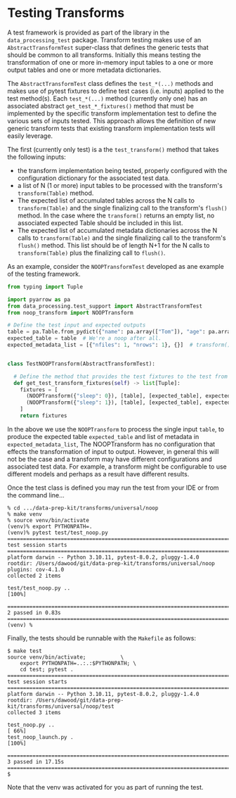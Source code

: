 # Testing Transforms
A test framework is provided as part of the library in the `data_processing_test` package.
Transform testing makes use of an `AbstractTransformTest` super-class that defines 
the generic tests that should be common to all transforms.
Initially this means testing the transformation of one or more in-memory 
input tables to a one or more output tables and one or more metadata dictionaries.

The `AbstractTransformTest` class defines the `test_*(...)` methods and makes use 
of pytest fixtures to define test cases (i.e. inputs) applied to the test method(s).
Each `test_*(...)` method (currently only one) has an associated abstract
`get_test_*_fixtures()` method that must be implemented by the specific
transform implementation test to define the various sets of inputs tested.
This approach allows the definition of new generic transform tests that existing
transform implementation tests will easily leverage.

The first (currently only test) is a the `test_transform()` method that takes the
following inputs:

* the transform implementation being tested, properly configured with the configuration
dictionary for the associated test data.
* a list of N (1 or more) input tables to be processed with the transform's `transform(Table)` method.
* The expected list of accumulated tables across the N calls to 
`transform(Table)` and the single finalizing call to the transform's `flush()` method.
In the case where the `transform()` returns an empty list, no associated expected Table 
should be included in this list. 
* The expected list of accumulated metadata dictionaries across the N calls to `transform(Table)`
  and the single finalizing call to the transform's `flush()` method.  This list should be of
length N+1 for the N calls to `transform(Table)` plus the finalizing call to `flush()`.

As an example, consider the `NOOPTransformTest` developed as ane example of the testing
framework.

```python
from typing import Tuple

import pyarrow as pa
from data_processing.test_support import AbstractTransformTest
from noop_transform import NOOPTransform

# Define the test input and expected outputs
table = pa.Table.from_pydict({"name": pa.array(["Tom"]), "age": pa.array([23])})
expected_table = table  # We're a noop after all.
expected_metadata_list = [{"nfiles": 1, "nrows": 1}, {}]  # transform() result  # flush() result


class TestNOOPTransform(AbstractTransformTest):

  # Define the method that provides the test fixtures to the test from the super class.
  def get_test_transform_fixtures(self) -> list[Tuple]:
    fixtures = [
      (NOOPTransform({"sleep": 0}), [table], [expected_table], expected_metadata_list),
      (NOOPTransform({"sleep": 1}), [table], [expected_table], expected_metadata_list),
    ]
    return fixtures
```
In the above we use the `NOOPTransform` to process the single input `table`, to produce
the expected table `expected_table` and list of metadata in `expected_metadata_list`, 
The NOOPTransform has no configuration that effects the transformation of input to
output. However, in general this will not be the case and a transform may have different
configurations and associated test data.  For example, a transform might be configurable
to use different models and perhaps as a result have different results. 

Once the test class is defined you may run the test from your IDE or from the command line... 
```shell
% cd .../data-prep-kit/transforms/universal/noop
% make venv
% source venv/bin/activate
(venv)% export PYTHONPATH=.
(venv)% pytest test/test_noop.py 
================================================================================ test session starts ================================================================================
platform darwin -- Python 3.10.11, pytest-8.0.2, pluggy-1.4.0
rootdir: /Users/dawood/git/data-prep-kit/transforms/universal/noop
plugins: cov-4.1.0
collected 2 items                                                                                                                                                                   

test/test_noop.py ..                                                                                                                                                          [100%]

================================================================================= 2 passed in 0.83s =================================================================================
(venv) % 
```
Finally, the tests should be runnable with the `Makefile`  as follows:
```shell
$ make test
source venv/bin/activate;			\
	export PYTHONPATH=..:.:$PYTHONPATH;	\
	cd test; pytest . 
========================================================================================== test session starts ==========================================================================================
platform darwin -- Python 3.10.11, pytest-8.0.2, pluggy-1.4.0
rootdir: /Users/dawood/git/data-prep-kit/transforms/universal/noop/test
collected 3 items                                                                                                                                                                                       

test_noop.py ..                                                                                                                                                                                   [ 66%]
test_noop_launch.py .                                                                                                                                                                             [100%]

========================================================================================== 3 passed in 17.15s ===========================================================================================
$
```
Note that the venv was activated for you as part of running the test.


